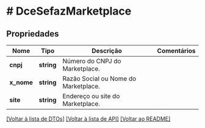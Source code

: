 # # DceSefazMarketplace

## Propriedades

Nome | Tipo | Descrição | Comentários
------------ | ------------- | ------------- | -------------
**cnpj** | **string** | Número do CNPJ do Marketplace. |
**x_nome** | **string** | Razão Social ou Nome do Marketplace. |
**site** | **string** | Endereço ou site do Marketplace. |

[[Voltar à lista de DTOs]](../../README.md#models) [[Voltar à lista de API]](../../README.md#endpoints) [[Voltar ao README]](../../README.md)
